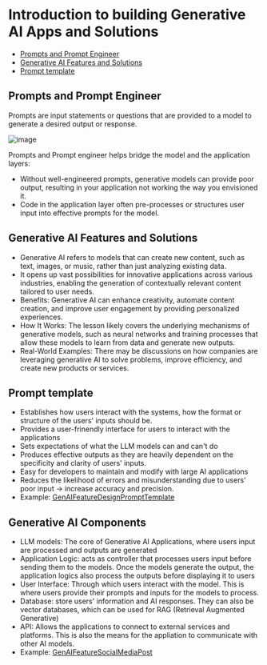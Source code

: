 # Introduction to building Generative AI Apps and Solutions
- [Prompts and Prompt Engineer](#prompts-and-prompt-engineer)
- [Generative AI Features and Solutions](#generative-ai-features-and-solutions)
- [Prompt template](#prompt-template)

## Prompts and Prompt Engineer
Prompts are input statements or questions that are provided to a model to generate a desired output or response.

![image](https://github.com/user-attachments/assets/50522311-fcbe-473d-9ffa-7012c7a68f36)

Prompts and Prompt engineer helps bridge the model and the application layers:
- Without well-engineered prompts, generative models can provide poor output, resulting in your application not working the way you envisioned it.
- Code in the application layer often pre-processes or structures user input into effective prompts for the model.

## Generative AI Features and Solutions
- Generative AI refers to models that can create new content, such as text, images, or music, rather than just analyzing existing data.
- It opens up vast possibilities for innovative applications across various industries, enabling the generation of contextually relevant content tailored to user needs.
- Benefits: Generative AI can enhance creativity, automate content creation, and improve user engagement by providing personalized experiences.
- How It Works: The lesson likely covers the underlying mechanisms of generative models, such as neural networks and training processes that allow these models to learn from data and generate new outputs.
- Real-World Examples: There may be discussions on how companies are leveraging generative AI to solve problems, improve efficiency, and create new products or services.

## Prompt template
- Establishes how users interact with the systems, how the format or structure of the users' inputs should be.
- Provides a user-frinendly interface for users to interact with the applications
- Sets expectations of what the LLM models can and can't do
- Produces effective outputs as they are heavily dependent on the specificity and clarity of users' inputs.
- Easy for developers to maintain and modify with large AI applications
- Reduces the likelihood of errors and misunderstanding due to users' poor input -> increase accuracy and precision.
- Example: [GenAIFeatureDesignPromptTemplate](./GenAIFeatureDesignPromptTemplate.ipynb)

## Generative AI Components
- LLM models: The core of Generative AI Applications, where users input are processed and outputs are generated
- Application Logic: acts as controller that processes users input before sending them to the models. Once the models generate the output, the application logics also process the outputs before displaying it to users
- User Interface: Through which users interact with the model. This is where users provide their prompts and inputs for the models to process.
- Database: store users' information and AI responses. They can also be vector databases, which can be used for RAG (Retrieval Augmented Generative)
- API: Allows the applications to connect to external services and platforms. This is also the means for the appliation to communicate with other AI models.
- Example: [GenAIFeatureSocialMediaPost](./GenAIFeatureSocialMediaPost.ipynb)
